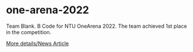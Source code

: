 # one-arena-2022

Team Blank. B Code for NTU OneArena 2022. The team achieved 1st place in the competition. 

[More details/News Article](https://www.straitstimes.com/singapore/parenting-education/anglo-chinese-school-independent-emerges-victorious-in-robotics-challenge)

